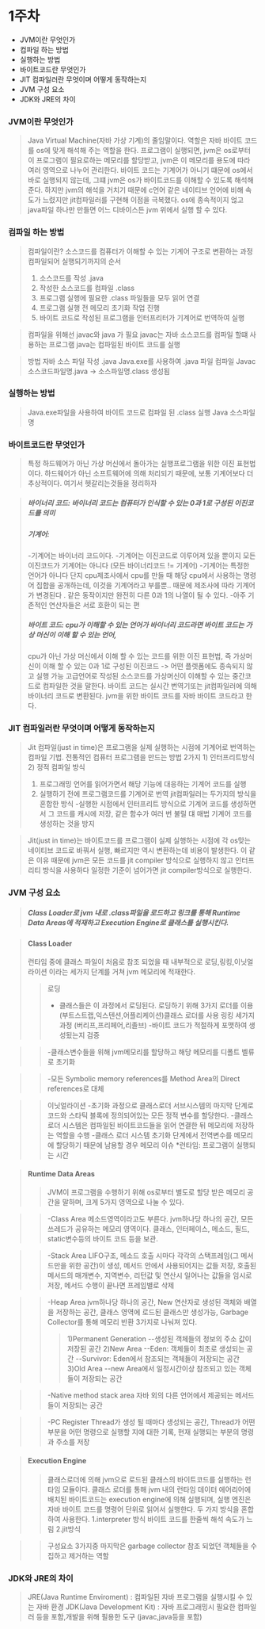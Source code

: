 # 1주차

* JVM이란 무엇인가
* 컴파일 하는 방법
* 실행하는 방법
* 바이트코드란 무엇인가
* JIT 컴파일러란 무엇이며 어떻게 동작하는지
* JVM 구성 요소
* JDK와 JRE의 차이

### JVM이란 무엇인가
> Java Virtual Machine(자바 가상 기계)의 줄임말이다. 역할은 자바 바이트 코드를 os에 맞게 해석해 주는 역할을 한다. 프로그램이 실행되면, jvm은 os로부터 이 프로그램이 필요로하는 메모리를 할당받고, jvm은 이 메모리를 용도에 따라 여러 영역으로 나누어 관리한다. 바이트 코드는  기계어가 아니기 떄문에 os에서 바로 실행되지 않는데, 그떄  jvm은 os가 바이트코드를 이해할 수 있도록 해석해 준다. 하지만 jvm의 해석을 거치기 때문에 c언어 같은 네이티브 언어에 비해 속도가 느렸지만 jit컴파일러를 구현해 이점을 극복했다.
> os에 종속적이지 얺고 java파일 하나만 만들면 어느 디바이스든 jvm 위에서 실행 할 수 있다.

### 컴파일 하는 방법
> 컴파일이란? 소스코드를 컴퓨터가 이해할 수 있는 기계어 구조로 변환하는 과정
> 컴파일되어 실행되기까지의 순서
> 1. 소스코드를 작성 .java
> 2. 작성한 소스코드를 컴파일 .class
> 3. 프로그램 실행에 필요한 .class 파일들을 모두 읽어 연결
> 4. 프로그램 실행 전 메모리 초기화 작업 진행
> 5. 바이트 코드로 작성된 프로그램을 인터프리터가 기계어로 번역하여 실행

> 컴파일을 위해선 javac와 java 가 필요
> javac는 자바 소스코드를 컴파일 할떄 사용하는 프로그램 
> java는 컴파일된 바이트 코드를 실행

> 방법
> 자바 소스 파일 작성 .java
> Java.exe를 사용하여 .java 파일 컴파일
> Javac 소스코드파일명.java -> 소스파일명.class 생성됨

### 실행하는 방법
> Java.exe파일을 사용하여 바이트 코드로 컴파일 된 .class 실행
> Java 소스파일명

### 바이트코드란 무엇인가
> 특정 하드웨어가 아닌 가상 머신에서 돌아가는 실행프로그램을 위한 이진 표현법이다.
> 하드웨어가 아닌 소프트웨어에 의해 처리되기 때문에, 보통 기계어보다 더 추상적이다.
> 여기서 헷갈리는것들을 정리하자

> ##### 바이너리 코드: 바이너리 코드는 컴퓨터가 인식할 수 있는 0과 1로 구성된 이진코드를 의미
> ##### 기계어:
> -기계어는 바이너리 코드이다.
> -기계어는 이진코드로 이루어져 있을 뿐이지 모든 이진코드가 기계어는 아니다
> (모든 바이너리코드 != 기계어)
> -기계어는 특정한 언어가 아니다 단지 cpu제조사에서 cpu를 만들 때 해당 cpu에서 사용하는 명령어 집합을 공개하는데, 이것을 기계어라고 부를뿐.. 때문에 제조사에 따라 기계어가 변경된다 . 같은 동작이지만 완전히 다른 0과 1의 나열이 될 수 있다.
> -아주 기존적인 연산자들은 서로 호환이 되는 편
> ##### 바이트 코드: cpu가 이해할 수 있는 언어가 바이너리 코드라면 바이트 코드는 가상 머신이 이해 할 수 있는 언어,
> cpu가 아닌 가상 머신에서 이해 할 수 있는 코드를 위한 이진 표현법, 즉 가상머신이 이해 할 수 있는 0과 1로 구성된 이진코드 -> 어떤 플렛폼에도 종속되지 않고 실행 가능
> 고급언어로 작성된 소스코드를 가상머신이 이해할 수 있는 중간코드로 컴파일한 것을 말한다.
> 바이트 코드는 실시간 번역기또는 jit컴파일러에 의해 바이너리 코드로 변환된다.
> jvm을 위한 바이트 코드를 자바 바이트 코드라고 한다.

### JIT 컴파일러란 무엇이며 어떻게 동작하는지
> Jit 컴파일(just in time)은 프로그램을 실제 실행하는 시점에 기계어로 번역하는 컴파일 기법.
> 전통적인 컴퓨터 프로그램을 만드는 방법 2가지 1) 인터프리트방식 2) 정적 컴파일 방식
> 1. 프로그래밍 언어를 읽어가면서 해당 기능에 대응하는 기계어 코드를 실행
> 2. 실행하기 전에 프로그램코드를 기계어로 번역
> jit컴파일러는 두가지의 방식을 혼합한 방식
> -실행한 시점에서 인터프리트 방식으로 기계어 코드를 생성하면서 그 코드를 캐시에 저장,
> 같은 함수가 여러 번 불릴 댸 매법 기계어 코드를 생성하는 것을 방지

> Jit(just in time)는 바이트코드를 프로그램이 실제 실행하는 시점에 각 os맞는 네이티브 코드로 바꿔서 실행,
> 빠르지만 역시 변환하는데 비용이 발생한다. 이 같은 이유 때문에 jvm은 모든 코드를 jit compiler 방식으로 실행하지 않고 
> 인터프리티 방식을 사용하다 일정한 기준이 넘어가면 jit compiler방식으로 실행한다.

### JVM 구성 요소
> ##### Class Loader로 jvm 내로 .class파일을 로드하고 링크를 통해 Runtime Data Areas에 적재하고 Execution Engine로 클래스를 실행시킨다.

> #### Class Loader
> 런타임 중에 클래스 파일이 처음로 참조 되었을 때 내부적으로 로딩,링킹,이닛얼라이션 이라는 세가지 단계를 거쳐 jvm 메모리에 적재한다.
>> 로딩
>> - 클래스들은 이 과정에서 로딩된다. 로딩하기 위해 3가지 로더를 이용
>> (부트스트랩,익스텐션,어플리케이션)클래스 로더를 사용
>> 링킹
>> 세가지 과정
>> (버리프,프리페어,리졸브)
>> -바이트 코드가 적절하게 포맷하여 생성됬는지 검증

>> -클래스변수들을 위해 jvm메모리를 할당하고 해당 메모리를 디폴트 벨류로 초기화

>> -모든 Symbolic memory references를 Method Area의 Direct references로 대체

>> 이닛얼라이션
>> -초기화 과정으로 클래스로더 서브시스템의 마지막 단계로 코드와 스타틱 블록에 정의되어있는 모든 정적 변수를 할당한다.
>> -클래스 로더 시스템은 컴파일된 바이트코드들을 읽어 연결한 뒤 메모리에 저장하는 역할을 수행
>> -클래스 로더 시스템 초기화 단계에서 전역변수를 메모리에 할당하기 때문에 남용할 경우 메모리 이슈
>> *런타임: 프로그램이 실행되는 시간

> #### Runtime Data Areas
>> JVM이 프로그램을 수행하기 위해 os로부터 별도로 할당 받은 메모리 공간을 말하며, 크게 5가지 영역으로 나눌 수 있다.

>> -Class Area
>> 메소드영역이라고도 부른다. jvm하나당 하나의 공간, 모든 쓰레드가 공유하는 메모리 영역이다. 클래스, 인터페이스, 메소드, 필드, static변수등의 바이트 코드 등을 보관.

>> -Stack Area
>> LIFO구조, 메소드 호출 시마다 각각의 스택프레임(그 메서드만을 위한 공간)이 생성, 메서드 안에서 사용되어지는 값들 저장, 호출된 메서드의 매개변수, 지역변수, 리턴값 및 연산시 일어나는 값들을 임시로 저장, 메서드 수행이 끝나면 프레임별로 삭제

>> -Heap Area
>>  jvm하나당 하나의 공간,
>> New 연산자로 생성된 객체와 배열을 저장하는 공간, 클래스 영역에 로드된 클래스만 생성가능, Garbage Collector를 통해 메모리 반환
>> 3가지로 나눠져 있다.
>>> 1)Permanent Generation
>>> --생성된 객체들의 정보의 주소 값이 저장된 공간
>>> 2)New Area
>>> --Eden: 객체들이 최초로 생성되는 공간
>>> --Survivor: Eden에서 참조되는 객체들이 저장되는 공간
>>> 3)Old Area
>>> --new Area에서 일정시간이상 참조되고 있는 객체들이 저장되는 공간

>> -Native method stack area
>> 자바 외의 다른 언어에서 제공되는 메서드들이 저장되는 공간

>> -PC Register
>> Thread가 생성 될 때마다 생성되는 공간, Thread가 어떤 부분을 어떤 명령으로 실행할 지에 대한 기록, 현재 실행되는 부분의 명령과 주소를 저장

> #### Execution Engine
>> 클래스로더에 의해 jvm으로 로드된 클래스의 바이트코드를 실행하는 런타임 모듈이다. 클래스 로더를 통해 jvm 내의 런타임 데이터 에어리어에 배치된 바이트코드는 execution engine에 의해 실행되며, 실행 엔진은 자바 바이트 코드를 명령어 단위로 읽어서 실행한다.
>> 두 가지 방식을 혼합하여 사용한다.
>> 1.interpreter 방식
>> 바이트 코드를 한줄씩 해석 속도가 느림
>> 2.jit방식

>> 구성요소 3가지중 마지막은 garbage collector
>> 참조 되었던 객체들을 수집하고 제거하는 역할




### JDK와 JRE의 차이
> JRE(Java Runtime Enviroment) : 컴파일된 자바 프로그램을 실행시킬 수 있는 자바 환경
> JDK(Java Development Kit) : 자바 프로그래밍시 필요한 컴파일러 등을 포함,개발을 위해 필용한 도구 (javac,java등을 포함)
